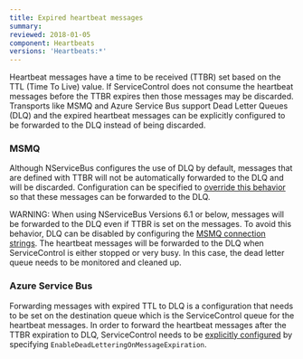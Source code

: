 ```yaml
---
title: Expired heartbeat messages
summary: 
reviewed: 2018-01-05
component: Heartbeats
versions: 'Heartbeats:*'
---
```



Heartbeat messages have a time to be received (TTBR) set based on the TTL (Time To Live) value.  If ServiceControl does not consume the heartbeat messages before the TTBR expires then those messages may be discarded. Transports like MSMQ and Azure Service Bus support Dead Letter Queues (DLQ) and the expired heartbeat messages can be explicitly configured to be forwarded to the DLQ instead of being discarded. 


### MSMQ

Although NServiceBus configures the use of DLQ by default, messages that are defined with TTBR will not be automatically forwarded to the DLQ and will be discarded. Configuration can be specified to [override this behavior](/transports/msmq/dead-letter-queues.md#enabling-dlq-for-messages-with-ttbr) so that these messages can be forwarded to the DLQ.

WARNING: When using NServiceBus Versions 6.1 or below, messages will be forwarded to the DLQ even if TTBR is set on the messages.  To avoid this behavior, DLQ can be disabled by configuring the [MSMQ connection strings](/transports/msmq/connection-strings.md).  The heartbeat messages will be forwarded to the DLQ when ServiceControl is either stopped or very busy. In this case, the dead letter queue needs to be monitored and cleaned up.


### Azure Service Bus

Forwarding messages with expired TTL to DLQ is a configuration that needs to be set on the destination queue which is the ServiceControl queue for the heartbeat messages. In order to forward the heartbeat messages after the TTBR expiration to DLQ, ServiceControl needs to be [explicitly configured](/transports/azure-service-bus/configuration/azureservicebusqueueconfig.md) by specifying `EnableDeadLetteringOnMessageExpiration`.